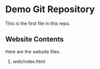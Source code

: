 # Demo Git Repository

This is the first file in this repo.

## Website Contents

Here are the website files.

1. web/index.html

